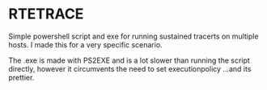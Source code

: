 # RTETRACE
Simple powershell script and exe for running sustained tracerts on multiple hosts. 
I made this for a very specific scenario.

The .exe is made with PS2EXE and is a lot slower than running the script directly, however it circumvents the need to set executionpolicy
...and its prettier.
